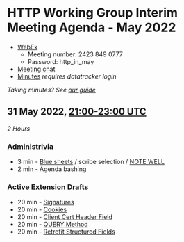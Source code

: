 # HTTP Working Group Interim Meeting Agenda - May 2022

* [WebEx](https://ietf.webex.com/ietf/j.php?MTID=ma4713977945412d9d814e1e020351145)
  - Meeting number: 2423 849 0777
  - Password: http_in_may
* [Meeting chat](xmpp:httpbis@jabber.ietf.org?join)
* [Minutes](https://notes.ietf.org/notes-httpbis-22-05) _requires datatracker login_

*Taking minutes? See [our guide](https://github.com/httpwg/wiki/wiki/TakingMinutes)*


## 31 May 2022, [21:00-23:00 UTC](https://www.timeanddate.com/worldclock/fixedtime.html?msg=HTTP+WG+Interim+Meeting%2C+May+2021&iso=20220531T21&p1=1440&ah=2)

_2 Hours_

### Administrivia

*  3 min - [Blue sheets](https://notes.ietf.org/bluesheet-httpbis-22-05) / scribe selection / [NOTE WELL](https://www.ietf.org/about/note-well/)
*  2 min - Agenda bashing

### Active Extension Drafts

* 20 min - [Signatures](https://httpwg.org/http-extensions/draft-ietf-httpbis-message-signatures.html)
* 20 min - [Cookies](https://httpwg.org/http-extensions/draft-ietf-httpbis-rfc6265bis.html)
* 20 min - [Client Cert Header Field](https://httpwg.org/http-extensions/draft-ietf-httpbis-client-cert-field.html)
* 20 min - [QUERY Method](https://httpwg.org/http-extensions/draft-ietf-httpbis-safe-method-w-body.html)
* 20 min - [Retrofit Structured Fields](https://httpwg.org/http-extensions/draft-ietf-httpbis-retrofit.html)
 